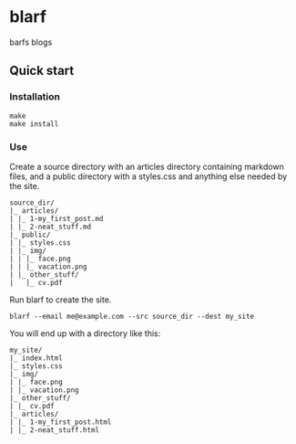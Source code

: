 # blarf

barfs blogs

## Quick start

### Installation

```
make
make install
```

### Use

Create a source directory with an articles directory containing markdown files, and a public directory with a styles.css and anything else needed by the site.

```
source_dir/
|_ articles/
| |_ 1-my_first_post.md
| |_ 2-neat_stuff.md
|_ public/
| |_ styles.css
| |_ img/
| | |_ face.png
| | |_ vacation.png
| |_ other_stuff/
|   |_ cv.pdf
```

Run blarf to create the site.

```
blarf --email me@example.com --src source_dir --dest my_site
```

You will end up with a directory like this:

```
my_site/
|_ index.html
|_ styles.css
|_ img/
| |_ face.png
| |_ vacation.png
|_ other_stuff/
| |_ cv.pdf
|_ articles/
| |_ 1-my_first_post.html
| |_ 2-neat_stuff.html
```


